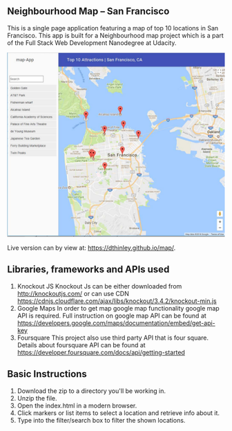 ## Neighbourhood Map – San Francisco
This is a single page application featuring a map of top 10 locations in San Francisco. This app is built for a Neighbourhood map project which is a part of the Full Stack Web Development Nanodegree at Udacity.

![](images/screen.jpg)

Live version can by view at: https://dthinley.github.io/map/.


## Libraries, frameworks and APIs used
1. Knockout JS
Knockout Js can be either downloaded from http://knockoutjs.com/ or can use CDN https://cdnjs.cloudflare.com/ajax/libs/knockout/3.4.2/knockout-min.js
2. Google Maps
In order to get map google map functionality google map API is required. Full instruction on google map API can be found at https://developers.google.com/maps/documentation/embed/get-api-key
3. Foursquare
This project also use third party API that is four square. Details about foursquare API can be found at https://developer.foursquare.com/docs/api/getting-started

## Basic Instructions
1.	Download the zip to a directory you'll be working in.
2.	Unzip the file.
3.	Open the index.html in a modern browser.
4.	Click markers or list items to select a location and retrieve info about it.
5.	Type into the filter/search box to filter the shown locations.

